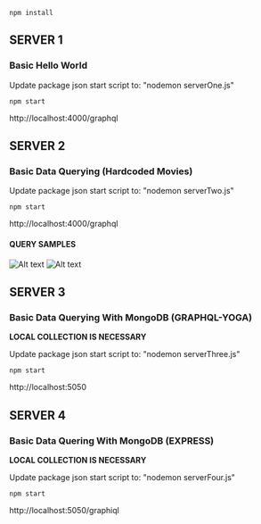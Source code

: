 ```npm install```

## SERVER 1
### Basic Hello World

Update package json start script to: "nodemon serverOne.js"

```npm start```

http://localhost:4000/graphql

## SERVER 2
### Basic Data Querying (Hardcoded Movies)

Update package json start script to: "nodemon serverTwo.js"

```npm start```

http://localhost:4000/graphql

#### QUERY SAMPLES

![Alt text](./screenshots/query1.png?raw=true "Query Sample 1")
![Alt text](./screenshots/query2.png?raw=true "Query Sample 2")

## SERVER 3
### Basic Data Querying With MongoDB (GRAPHQL-YOGA)

**LOCAL COLLECTION IS NECESSARY**

Update package json start script to: "nodemon serverThree.js"

```npm start```

http://localhost:5050

## SERVER 4
### Basic Data Quering With MongoDB (EXPRESS)

**LOCAL COLLECTION IS NECESSARY**

Update package json start script to: "nodemon serverFour.js"

```npm start```

http://localhost:5050/graphiql